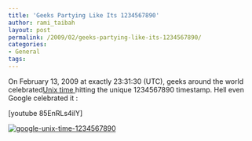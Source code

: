 ```yaml
---
title: 'Geeks Partying Like Its 1234567890'
author: rami_taibah
layout: post
permalink: /2009/02/geeks-partying-like-its-1234567890/
categories:
- General
tags: 
---
```

On February 13, 2009 at exactly 23:31:30 (UTC), geeks around the world celebrated[Unix time ](http://en.wikipedia.org/wiki/Unix_time)hitting the unique 1234567890 timestamp. Hell even Google celebrated it :

\[youtube 85EnRLs4ilY\]

[](http://192.168.1.33/blog2/wp-content/uploads/2009/02/google-unix-time-1234567890.jpg)[![google-unix-time-1234567890](/blog/wp-content/uploads/2009/02/google-unix-time-1234567890-1024x438.jpg)](http://192.168.1.33/blog2/wp-content/uploads/2009/02/google-unix-time-1234567890.jpg)

